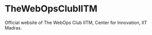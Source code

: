 TheWebOpsClubIITM
=================

Official website of The WebOps Club IITM, Center for Innovation, IIT Madras.
